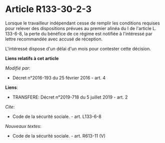 # Article R133-30-2-3

Lorsque le travailleur indépendant cesse de remplir les conditions requises pour relever des dispositions prévues au premier
alinéa du I de l'article L. 133-6-8, la perte du bénéfice de ce régime est notifiée à l'intéressé par lettre recommandée avec
accusé de réception. 

L'intéressé dispose d'un délai d'un mois pour contester cette décision.

**Liens relatifs à cet article**

_Modifié par_:

  - Décret n°2016-193 du 25 février 2016 - art. 4

**Liens**:

  - TRANSFERE: Décret n°2019-718 du 5 juillet 2019 - art. 2

_Cite_:

  - Code de la sécurité sociale. - art. L133-6-8

_Nouveaux textes_:

  - Code de la sécurité sociale. - art. R613-11 (V)
